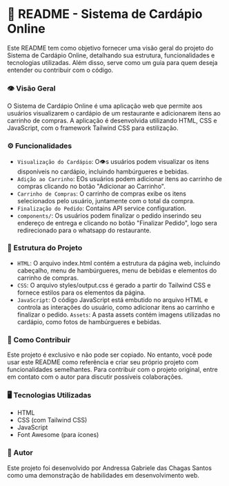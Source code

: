 # 🚀 README - Sistema de Cardápio Online

Este README tem como objetivo fornecer uma visão geral do projeto do Sistema de Cardápio Online, detalhando sua estrutura, funcionalidades e tecnologias utilizadas. Além disso, serve como um guia para quem deseja entender ou contribuir com o código.

### 👁️ Visão Geral

O Sistema de Cardápio Online é uma aplicação web que permite aos usuários visualizarem o cardápio de um restaurante e adicionarem itens ao carrinho de compras. A aplicação é desenvolvida utilizando HTML, CSS e JavaScript, com o framework Tailwind CSS para estilização.

### ⚙️ Funcionalidades

- `Visualização do Cardápio`: O👁️s usuários podem visualizar os itens disponíveis no cardápio, incluindo hambúrgueres e bebidas.
- `Adição ao Carrinho`: EOs usuários podem adicionar itens ao carrinho de compras clicando no botão "Adicionar ao Carrinho".
- `Carrinho de Compras`: O carrinho de compras exibe os itens selecionados pelo usuário, juntamente com o total da compra.
- `Finalização do Pedido`: Contains API service configuration.
- `components/`: Os usuários podem finalizar o pedido inserindo seu endereço de entrega e clicando no botão "Finalizar Pedido", logo sera redirecionado para o whatsapp do restaurante.

### 🚀 Estrutura do Projeto

- `HTML`: O arquivo index.html contém a estrutura da página web, incluindo cabeçalho, menu de hambúrgueres, menu de bebidas e elementos do carrinho de compras.
- `CSS`: O arquivo styles/output.css é gerado a partir do Tailwind CSS e fornece estilos para os elementos da página.
- `JavaScript`: O código JavaScript está embutido no arquivo HTML e controla as interações do usuário, como adicionar itens ao carrinho e finalizar o pedido.
`Assets`: A pasta assets contém imagens utilizadas no cardápio, como fotos de hambúrgueres e bebidas.


### 🤝 Como Contribuir

Este projeto é exclusivo e não pode ser copiado. No entanto, você pode usar este README como referência e criar seu próprio projeto com funcionalidades semelhantes. Para contribuir com o projeto original, entre em contato com o autor para discutir possíveis colaborações.


### 🖥️ Tecnologias Utilizadas

- HTML
- CSS (com Tailwind CSS)
- JavaScript
- Font Awesome (para ícones)


### 🎨 Autor

Este projeto foi desenvolvido por Andressa Gabriele das Chagas Santos como uma demonstração de habilidades em desenvolvimento web.
